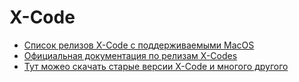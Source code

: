# X-Code
- [Список релизов X-Code с поддерживаемыми MacOS](https://xcodereleases.com/)  
- [Официальная документация по релизам X-Codes](https://developer.apple.com/documentation/xcode-release-notes/xcode-14_2-release-notes)  
- [Тут можео скачать старые версии X-Code и многого другого](https://developer.apple.com/download/all/)
